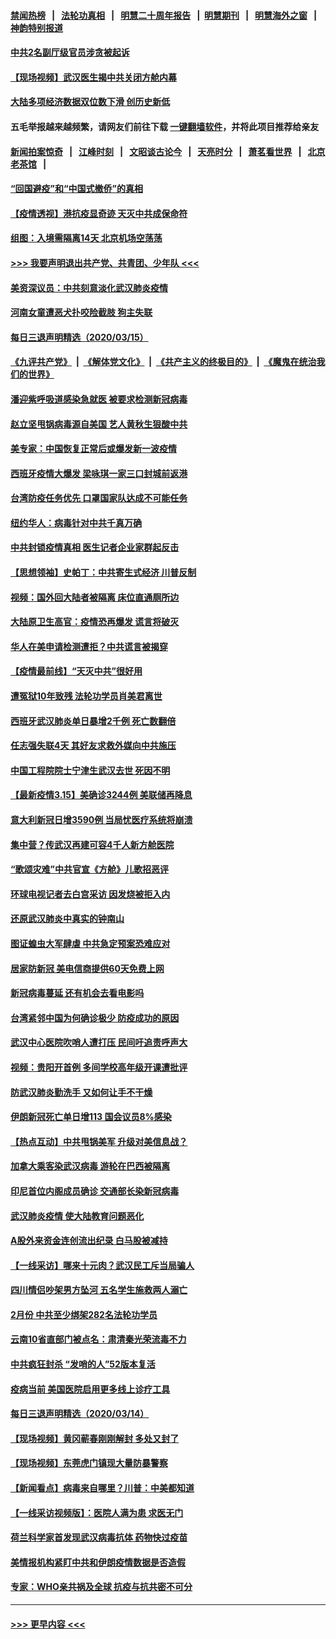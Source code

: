 #### [禁闻热榜](热点新闻.md?=0)  &nbsp;&nbsp;|&nbsp;&nbsp; [法轮功真相](https://github.com/gfw-breaker/truth/blob/master/README.md?=0) &nbsp;&nbsp;|&nbsp;&nbsp; [明慧二十周年报告](https://github.com/gfw-breaker/mh-reports/blob/master/README.md?=0) &nbsp;&nbsp;|&nbsp;&nbsp;[明慧期刊](https://github.com/gfw-breaker/mh-qikan) &nbsp;&nbsp;|&nbsp;&nbsp; [明慧海外之窗](https://github.com/gfw-breaker/mh-news/blob/master/README.md?=0) &nbsp;&nbsp;|&nbsp;&nbsp; [神韵特别报道](https://github.com/gfw-breaker/mh-news/blob/master/shenyun.md?=0)
#### [中共2名副厅级官员涉贪被起诉](../pages/nsc413/n11938305.md?t=03161002) 
#### [【现场视频】武汉医生揭中共关闭方舱内幕](../pages/nsc413/n11943071.md?t=03161002) 
#### [大陆多项经济数据双位数下滑 创历史新低](../pages/nsc413/n11943386.md?t=03161002) 
#### 五毛举报越来越频繁，请网友们前往下载 [一键翻墙软件](https://github.com/gfw-breaker/ssr-accounts)，并将此项目推荐给亲友
#### [新闻拍案惊奇](https://github.com/gfw-breaker/banned-news/blob/master/pages/link4.md) &nbsp;&nbsp;|&nbsp;&nbsp; [江峰时刻](https://github.com/gfw-breaker/banned-news/blob/master/pages/link4.md) &nbsp;&nbsp;|&nbsp;&nbsp; [文昭谈古论今](https://github.com/gfw-breaker/banned-news/blob/master/pages/link4.md) &nbsp;&nbsp;|&nbsp;&nbsp; [天亮时分](https://github.com/gfw-breaker/banned-news/blob/master/pages/link4.md) &nbsp;&nbsp;|&nbsp;&nbsp; [萧茗看世界](https://github.com/gfw-breaker/banned-news/blob/master/pages/link4.md) &nbsp;&nbsp;|&nbsp;&nbsp; [北京老茶馆](https://github.com/gfw-breaker/banned-news/blob/master/pages/link4.md) &nbsp;&nbsp;|&nbsp;&nbsp; 
#### [“回国避疫”和“中国式撤侨”的真相](../pages/nsc413/n11943372.md?t=03161002) 
#### [【疫情透视】港抗疫显奇迹 天灭中共成保命符](../pages/nsc413/n11942593.md?t=03161002) 
#### [组图：入境需隔离14天 北京机场空荡荡](../pages/nsc413/n11943368.md?t=03161002) 
#### [>>> 我要声明退出共产党、共青团、少年队 <<<](https://github.com/begood0513/goodnews/blob/master/quit/letter.md) 
#### [美资深议员：中共刻意淡化武汉肺炎疫情](../pages/nsc413/n11943061.md?t=03161002) 
#### [河南女童遭恶犬扑咬险截肢 狗主失联](../pages/nsc413/n11943475.md?t=03161002) 
#### [每日三退声明精选（2020/03/15）](../pages/nsc413/n11943357.md?t=03161002) 
#### [《九评共产党》](https://github.com/begood0513/9ping.md/blob/master/README.md) &nbsp;|&nbsp; [《解体党文化》](../../../../jtdwh.md/blob/master/README.md)  &nbsp;|&nbsp; [《共产主义的终极目的》](../../../../gczydzjmd.md/blob/master/README.md) &nbsp;|&nbsp; [《魔鬼在统治我们的世界》](../../../../mgztzwmdsj.md/blob/master/README.md) 
#### [潘迎紫呼吸道感染急就医 被要求检测新冠病毒](../pages/nsc413/n11942781.md?t=03161002) 
#### [赵立坚甩锅病毒源自美国 艺人黄秋生狠酸中共](../pages/nsc413/n11942589.md?t=03161002) 
#### [美专家：中国恢复正常后或爆发新一波疫情](../pages/nsc413/n11943151.md?t=03161002) 
#### [西班牙疫情大爆发 梁咏琪一家三口封城前返港](../pages/nsc413/n11942415.md?t=03161002) 
#### [台湾防疫任务优先 口罩国家队达成不可能任务](../pages/nsc413/n11943137.md?t=03161002) 
#### [纽约华人：病毒针对中共千真万确](../pages/nsc413/n11942905.md?t=03161002) 
#### [中共封锁疫情真相 医生记者企业家群起反击](../pages/nsc413/n11942926.md?t=03161002) 
#### [【思想领袖】史帕丁：中共寄生式经济 川普反制](../pages/nsc413/n11805341.md?t=03161002) 
#### [视频：国外回大陆者被隔离 床位直通厕所边](../pages/nsc413/n11942168.md?t=03161002) 
#### [大陆原卫生高官：疫情恐再爆发 谎言将破灭](../pages/nsc413/n11942229.md?t=03161002) 
#### [华人在美申请检测遭拒？中共谎言被揭穿](../pages/nsc413/n11942723.md?t=03161002) 
#### [【疫情最前线】“天灭中共”很好用](../pages/nsc413/n11942716.md?t=03161002) 
#### [遭冤狱10年致残 法轮功学员肖美君离世](../pages/nsc413/n11941963.md?t=03161002) 
#### [西班牙武汉肺炎单日暴增2千例 死亡数翻倍](../pages/nsc413/n11942800.md?t=03161002) 
#### [任志强失联4天 其好友求救外媒向中共施压](../pages/nsc413/n11942675.md?t=03161002) 
#### [中国工程院院士宁津生武汉去世 死因不明](../pages/nsc413/n11942719.md?t=03161002) 
#### [【最新疫情3.15】美确诊3244例 美联储再降息](../pages/nsc413/n11940988.md?t=03161002) 
#### [意大利新冠日增3590例 当局忧医疗系统将崩溃](../pages/nsc413/n11942691.md?t=03161002) 
#### [集中营？传武汉再建可容4千人新方舱医院](../pages/nsc413/n11942656.md?t=03161002) 
#### [“歌颂灾难”中共官宣《方舱》儿歌招恶评](../pages/nsc413/n11942504.md?t=03161002) 
#### [环球电视记者去白宫采访 因发烧被拒入内](../pages/nsc413/n11942516.md?t=03161002) 
#### [还原武汉肺炎中真实的钟南山](../pages/nsc413/n11938593.md?t=03161002) 
#### [图证蝗虫大军肆虐 中共急定预案恐难应对](../pages/nsc413/n11942373.md?t=03161002) 
#### [居家防新冠 美电信商提供60天免费上网](../pages/nsc413/n11942457.md?t=03161002) 
#### [新冠病毒蔓延 还有机会去看电影吗](../pages/nsc413/n11942385.md?t=03161002) 
#### [台湾紧邻中国为何确诊极少 防疫成功的原因](../pages/nsc413/n11940819.md?t=03161002) 
#### [武汉中心医院吹哨人遭打压 民间吁追责呼声大](../pages/nsc413/n11942255.md?t=03161002) 
#### [视频：贵阳开首例 多间学校高年级开课遭批评](../pages/nsc413/n11941987.md?t=03161002) 
#### [防武汉肺炎勤洗手 又如何让手不干燥](../pages/nsc413/n11942105.md?t=03161002) 
#### [伊朗新冠死亡单日增113 国会议员8%感染](../pages/nsc413/n11942119.md?t=03161002) 
#### [【热点互动】中共甩锅美军 升级对美信息战？](../pages/nsc413/n11940633.md?t=03161002) 
#### [加拿大乘客染武汉病毒 游轮在巴西被隔离](../pages/nsc413/n11941905.md?t=03161002) 
#### [印尼首位内阁成员确诊 交通部长染新冠病毒](../pages/nsc413/n11941920.md?t=03161002) 
#### [武汉肺炎疫情 使大陆教育问题恶化](../pages/nsc413/n11941686.md?t=03161002) 
#### [A股外来资金连创流出纪录 白马股被减持](../pages/nsc413/n11941363.md?t=03161002) 
#### [【一线采访】哪来十元肉？武汉民工斥当局骗人](../pages/nsc413/n11941476.md?t=03161002) 
#### [四川情侣吵架男方坠河 五名学生施救两人溺亡](../pages/nsc413/n11941457.md?t=03161002) 
#### [2月份 中共至少绑架282名法轮功学员](../pages/nsc413/n11941295.md?t=03161002) 
#### [云南10省直部门被点名：肃清秦光荣流毒不力](../pages/nsc413/n11941391.md?t=03161002) 
#### [中共疯狂封杀 “发哨的人”52版本复活](../pages/nsc413/n11941306.md?t=03161002) 
#### [疫病当前 美国医院启用更多线上诊疗工具](../pages/nsc413/n11941300.md?t=03161002) 
#### [每日三退声明精选（2020/03/14）](../pages/nsc413/n11941290.md?t=03161002) 
#### [【现场视频】黄冈蕲春刚刚解封 多处又封了](../pages/nsc413/n11941108.md?t=03161002) 
#### [【现场视频】东莞虎门镇现大量防暴警察](../pages/nsc413/n11941017.md?t=03161002) 
#### [【新闻看点】病毒来自哪里？川普：中美都知道](../pages/nsc413/n11940769.md?t=03161002) 
#### [【一线采访视频版】：医院人满为患 求医无门](../pages/nsc413/n11940830.md?t=03161002) 
#### [荷兰科学家首发现武汉病毒抗体 药物快过疫苗](../pages/nsc413/n11940920.md?t=03161002) 
#### [美情报机构紧盯中共和伊朗疫情数据是否造假](../pages/nsc413/n11940875.md?t=03161002) 
#### [专家：WHO亲共祸及全球 抗疫与抗共密不可分](../pages/nsc413/n11935110.md?t=03161002) 

----
#### [ >>> 更早内容 <<< ](../indexes/nsc413-earlier.md)
